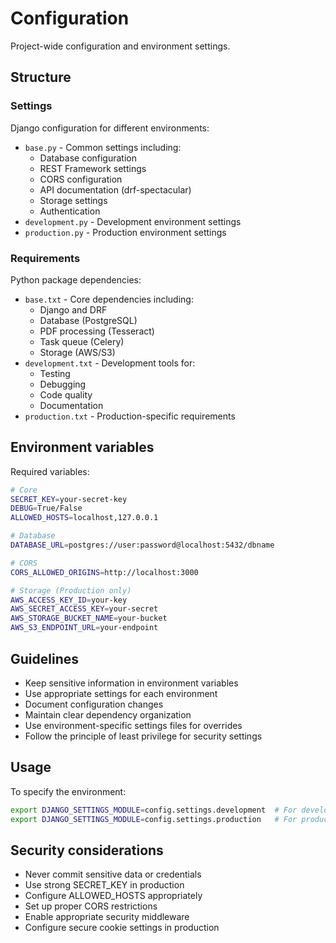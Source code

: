 # Configuration

Project-wide configuration and environment settings.

## Structure

### Settings
Django configuration for different environments:
- `base.py` - Common settings including:
  - Database configuration
  - REST Framework settings
  - CORS configuration
  - API documentation (drf-spectacular)
  - Storage settings
  - Authentication
- `development.py` - Development environment settings
- `production.py` - Production environment settings

### Requirements
Python package dependencies:
- `base.txt` - Core dependencies including:
  - Django and DRF
  - Database (PostgreSQL)
  - PDF processing (Tesseract)
  - Task queue (Celery)
  - Storage (AWS/S3)
- `development.txt` - Development tools for:
  - Testing
  - Debugging
  - Code quality
  - Documentation
- `production.txt` - Production-specific requirements

## Environment variables

Required variables:
```bash
# Core
SECRET_KEY=your-secret-key
DEBUG=True/False
ALLOWED_HOSTS=localhost,127.0.0.1

# Database
DATABASE_URL=postgres://user:password@localhost:5432/dbname

# CORS
CORS_ALLOWED_ORIGINS=http://localhost:3000

# Storage (Production only)
AWS_ACCESS_KEY_ID=your-key
AWS_SECRET_ACCESS_KEY=your-secret
AWS_STORAGE_BUCKET_NAME=your-bucket
AWS_S3_ENDPOINT_URL=your-endpoint
```

## Guidelines

- Keep sensitive information in environment variables
- Use appropriate settings for each environment
- Document configuration changes
- Maintain clear dependency organization
- Use environment-specific settings files for overrides
- Follow the principle of least privilege for security settings

## Usage

To specify the environment:
```bash
export DJANGO_SETTINGS_MODULE=config.settings.development  # For development
export DJANGO_SETTINGS_MODULE=config.settings.production   # For production
```

## Security considerations

- Never commit sensitive data or credentials
- Use strong SECRET_KEY in production
- Configure ALLOWED_HOSTS appropriately
- Set up proper CORS restrictions
- Enable appropriate security middleware
- Configure secure cookie settings in production